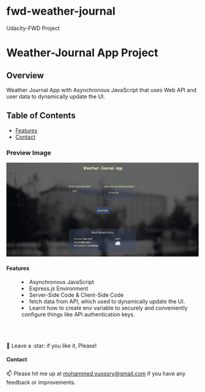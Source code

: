 # fwd-weather-journal

Udacity-FWD Project

# Weather-Journal App Project

## Overview

Weather Journal App with Asynchronous JavaScript that uses Web API and user data to dynamically update the UI.

## Table of Contents

- [Features](#Features)
- [Contact](#Contact)

### Preview Image

![Banner Image](preview.webp)

#### Features

<menu>
  <li>Asynchronous JavaScript</li>
  <li>Express.js Environment</li>
  <li>Server-Side Code & Client-Side Code</li>
  <li>fetch data from API, which used to dynamically update the UI.</li>
  <li>Learnt how to create env variable to securely and conveniently configure things like API authentication keys.</li>
</menu>

<br>
<br>
<br>
🤩 Leave a :star:&nbsp;if you like it, Please!

<br>

#### Contact

📫 Please hit me up at mohammed.yuossry@gmail.com if you have any feedback or improvements.
